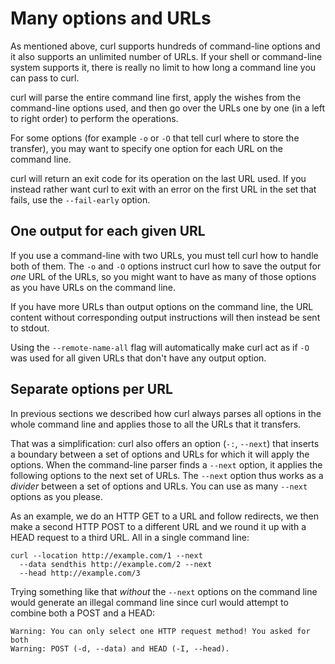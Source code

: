 # Many options and URLs

As mentioned above, curl supports hundreds of command-line options and it also
supports an unlimited number of URLs. If your shell or command-line system
supports it, there is really no limit to how long a command line you can pass
to curl.

curl will parse the entire command line first, apply the wishes from the
command-line options used, and then go over the URLs one by one (in a left to
right order) to perform the operations.

For some options (for example `-o` or `-O` that tell curl where to store the
transfer), you may want to specify one option for each URL on the command
line.

curl will return an exit code for its operation on the last URL used. If you
instead rather want curl to exit with an error on the first URL in the set
that fails, use the `--fail-early` option.

## One output for each given URL

If you use a command-line with two URLs, you must tell curl how to handle both
of them. The `-o` and `-O` options instruct curl how to save the output for
*one* URL of the URLs, so you might want to have as many of those options as
you have URLs on the command line.

If you have more URLs than output options on the command line, the URL content
without corresponding output instructions will then instead be sent to stdout.

Using the `--remote-name-all` flag will automatically make curl act as if `-O`
was used for all given URLs that don't have any output option.

## Separate options per URL

In previous sections we described how curl always parses all options in the
whole command line and applies those to all the URLs that it transfers.

That was a simplification: curl also offers an option (`-:`, `--next`) that
inserts a boundary between a set of options and URLs for which it will apply
the options. When the command-line parser finds a `--next` option, it applies
the following options to the next set of URLs. The `--next` option thus works
as a *divider* between a set of options and URLs. You can use as many `--next`
options as you please.

As an example, we do an HTTP GET to a URL and follow redirects, we then make a
second HTTP POST to a different URL and we round it up with a HEAD request to
a third URL. All in a single command line:

    curl --location http://example.com/1 --next
      --data sendthis http://example.com/2 --next
      --head http://example.com/3

Trying something like that _without_ the `--next` options on the command line
would generate an illegal command line since curl would attempt to combine
both a POST and a HEAD:

    Warning: You can only select one HTTP request method! You asked for both
    Warning: POST (-d, --data) and HEAD (-I, --head).

